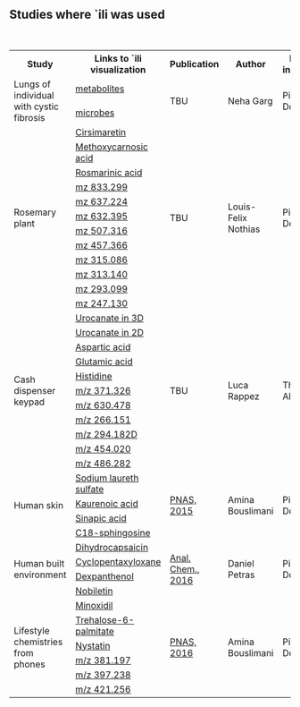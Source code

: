 ## Studies where `ili was used
<br>
<table>
<tr>
    <th>Study</th>
    <th>Links to &#96;ili visualization</th>
    <th>Publication</th>
    <th>Author</th>
    <th>Principal investigator</th>
    <th>Institution</th>
    <th>Data</th>
</tr>

<!-- Human lungs by N. Garg -->

<tr>
    <td rowspan="2">Lungs of individual with cystic fibrosis</td>
    <td><a href="https://goo.gl/GO98vt">metabolites</a></td>
    <td rowspan="2">TBU</td>
    <td rowspan="2">Neha Garg</td>
    <td rowspan="2">Pieter Dorrestein</td>
    <td rowspan="2">UCSD, La Jolla, CA, USA</td>
    <td rowspan="2"><a href="https://goo.gl/6RgwIO">MSV000079652</a></td>
</tr>
<tr>
    <td><a href="https://goo.gl/Zw3x4K">microbes</a></td>
</tr>

<!-- Rosemary plant by L. Nothias -->

<tr>
    <td rowspan="12">Rosemary plant</td>
    <td><a href="https://goo.gl/a94gxZ">Cirsimaretin</a></td>
    <td rowspan="12">TBU</td>
    <td rowspan="12">Louis-Felix Nothias</td>
    <td rowspan="12">Pieter Dorrestein</td>
    <td rowspan="12">UCSD, La Jolla, CA, USA</td>
    <td rowspan="12"><a href="https://goo.gl/5tqxQu">MSV000080553</a></td>
</tr>
<tr>
    <td><a href="https://goo.gl/cFVNwA">Methoxycarnosic acid</a></td>
</tr>
<tr>
    <td><a href="https://goo.gl/BZ9q6z">Rosmarinic acid</a></td>
</tr>
<tr>
    <td><a href="https://goo.gl/PmFgaX">mz 833.299</a></td>
</tr>
<tr>
    <td><a href="https://goo.gl/z70g2V">mz 637.224</a></td>
</tr>
<tr>
    <td><a href="https://goo.gl/64GV1p">mz 632.395</a></td>
</tr>
<tr>
    <td><a href="https://goo.gl/ORHunA">mz 507.316</a></td>
</tr>
<tr>
    <td><a href="https://goo.gl/l16ZGe">mz 457.366</a></td>
</tr>
<tr>
    <td><a href="https://goo.gl/gZISAQ">mz 315.086</a></td>
</tr>
<tr>
    <td><a href="https://goo.gl/g5WVbQ">mz 313.140</a></td>
</tr>
<tr>
    <td><a href="https://goo.gl/H30tnc">mz 293.099</a></td>
</tr>
<tr>
    <td><a href="https://goo.gl/XKebje">mz 247.130</a></td>
</tr>

<!-- ATM keypad by L. Rappez -->

<tr>
    <td rowspan="11">Cash dispenser keypad</td>
    <td><a href="https://goo.gl/s6QXLN">Urocanate in 3D</a></td>
    <td rowspan="11">TBU</td>
    <td rowspan="11">Luca Rappez</td>
    <td rowspan="11">Theodore Alexandrov</td>
    <td rowspan="11">EMBL, Heidelberg, Germany</td>
    <td rowspan="11"><a href="https://goo.gl/73SzFP">MSV000080560</a></td>
</tr>
<tr>
    <td><a href="https://goo.gl/nFFtIo">Urocanate in 2D</a></td>
</tr>
<tr>
    <td><a href="https://goo.gl/QjZBR8">Aspartic acid</a></td>
</tr>
<tr>
    <td><a href="https://goo.gl/Y8ddpq">Glutamic acid</a></td>
</tr>
<tr>
    <td><a href="https://goo.gl/DmsBau">Histidine</a></td>
</tr>
<tr>
    <td><a href="https://goo.gl/w9en2h">m/z 371.326</a></td>
</tr>
<tr>
    <td><a href="https://goo.gl/oMdPQc">m/z 630.478</a></td>
</tr>
<tr>
    <td><a href="https://goo.gl/gDBrfr">m/z 266.151</a></td>
</tr>
<tr>
    <td><a href="https://goo.gl/2hVvYd">m/z 294.182D</a></td>
</tr>
<tr>
    <td><a href="https://goo.gl/yaECLH">m/z 454.020</a></td>
</tr>
<tr>
    <td><a href="https://goo.gl/52GdqM">m/z 486.282</a></td>
</tr>

<!-- Human skin by A. Bouslimani -->

<tr>
    <td rowspan="4">Human skin</td>
    <td><a href="https://goo.gl/s6QXLN">Sodium laureth sulfate</a></td>
    <td rowspan="4"><a href="https://dx.doi.org/10.1073/pnas.1424409112">PNAS, 2015</a></td>
    <td rowspan="4">Amina Bouslimani</td>
    <td rowspan="4">Pieter Dorrestein</td>
    <td rowspan="4">UCSD, La Jolla, CA, USA</td>
    <td rowspan="4"><a href="https://goo.gl/Mcf7di">MSV000078556</a></td>
</tr>
<tr>
    <td><a href="https://goo.gl/enkZAI">Kaurenoic acid</a></td>
</tr>
<tr>
    <td><a href="https://goo.gl/U4zrhh">Sinapic acid</a></td>
</tr>
<tr>
    <td><a href="https://goo.gl/BrrHTK">C18-sphingosine</a></td>
</tr>

<!-- Human built environment by D. Petras -->

<tr>
    <td rowspan="4">Human built environment</td>
    <td><a href="https://goo.gl/zb0dTr">Dihydrocapsaicin</a></td>
    <td rowspan="4"><a href="https://dx.doi.org/10.1021/acs.analchem.6b03456">Anal. Chem., 2016</a></td>
    <td rowspan="4">Daniel Petras</td>
    <td rowspan="4">Pieter Dorrestein</td>
    <td rowspan="4">UCSD, La Jolla, CA, USA</td>
    <td rowspan="4"><a href="https://goo.gl/AiKNb4">MSV000079717</a></td>
</tr>
<tr>
    <td><a href="https://goo.gl/p9OmZR">Cyclopentaxyloxane</a></td>
</tr>
<tr>
    <td><a href="https://goo.gl/4m6xkk">Dexpanthenol</a></td>
</tr>
<tr>
    <td><a href="https://goo.gl/HLsgbz">Nobiletin</a></td>
</tr>

<!-- Cell phones by A. Bouslimani -->

<tr>
    <td rowspan="6">Lifestyle chemistries from phones</td>
    <td><a href="https://goo.gl/tsa8gh">Minoxidil</a></td>
    <td rowspan="6"><a href="https://dx.doi.org/10.1073/pnas.1610019113">PNAS, 2016</a></td>
    <td rowspan="6">Amina Bouslimani</td>
    <td rowspan="6">Pieter Dorrestein</td>
    <td rowspan="6">UCSD, La Jolla, CA, USA</td>
    <td rowspan="6"><a href="https://goo.gl/RRKJTZ">MSV000079825</a></td>
</tr>
<tr>
    <td><a href="https://goo.gl/cu88tL">Trehalose-6-palmitate</a></td>
</tr>
<tr>
    <td><a href="https://goo.gl/TEP07P">Nystatin</a></td>
</tr>
<tr>
    <td><a href="https://goo.gl/6BGKUs">m/z 381.197</a></td>
</tr>
<tr>
    <td><a href="https://goo.gl/AtwFfE">m/z 397.238</a></td>
</tr>
<tr>
    <td><a href="https://goo.gl/HPSKXp">m/z 421.256</a></td>
</tr>

</table>
